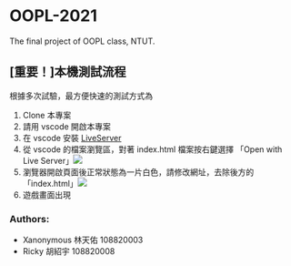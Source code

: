 # OOPL-2021
The final project of OOPL class, NTUT.

## **[重要！]本機測試流程**
根據多次試驗，最方便快速的測試方式為

1. Clone 本專案
2. 請用 vscode 開啟本專案
3. 在 vscode 安裝 [LiveServer](https://marketplace.visualstudio.com/items?itemName=ritwickdey.LiveServer)
4. 從 vscode 的檔案瀏覽區，對著 index.html 檔案按右鍵選擇 「Open with Live Server」![](https://i.imgur.com/OOytRJj.webp)
6. 瀏覽器開啟頁面後正常狀態為一片白色，請修改網址，去除後方的「index.html」![](https://i.imgur.com/NCHw8bA.png)
8. 遊戲畫面出現

### Authors: 
- Xanonymous 林天佑 108820003
- Ricky 胡紹宇 108820008
